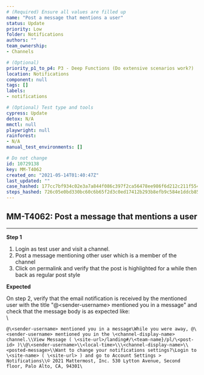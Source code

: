 ```yaml
---
# (Required) Ensure all values are filled up
name: "Post a message that mentions a user"
status: Update
priority: Low
folder: Notifications
authors: ""
team_ownership: 
- Channels

# (Optional)
priority_p1_to_p4: P3 - Deep Functions (Do extensive scenarios work?)
location: Notifications
component: null
tags: []
labels: 
- notifications

# (Optional) Test type and tools
cypress: Update
detox: N/A
mmctl: null
playwright: null
rainforest: 
- N/A
manual_test_environments: []

# Do not change
id: 10729138
key: MM-T4062
created_on: "2021-05-14T01:40:47Z"
last_updated: ""
case_hashed: 177cc7bf934c02e3a7a844f086c397f2ca56478ee986f6d212c211f554385007cffe84b8ec01586987ca51186f6c2f80
steps_hashed: 726c05e0bd330bc60c6b65f2d3c0ed17412b293b8efb9c584e1ddcb854e43354982f2771a3738e594c0595f813d4fb91
---
```


<!-- (Auto-generated) Based on frontmatter's "key" and "name" -->

## MM-T4062: Post a message that mentions a user

---

**Step 1**

1. Login as test user and visit a channel.
2. Post a message mentioning other user which is a member of the channel
3. Click on permalink and verify that the post is highlighted for a while then back as regular post style

**Expected**

On step 2, verify that the email notification is received by the mentioned user with the title "@\<sender-username> mentioned you in a message" and check that the message body is as expected like:\
\\

```
@\<sender-username> mentioned you in a message\While you were away, @\<sender-username> mentioned you in the \<channel-display-name> channel.\\View Message ( \<site-url>/landing#/\<team-name}/pl/\<post-id> )\\@\<sender-username>\\<local-time>\\\<channel-display-name>\\<posted-message>\\Want to change your notifications settings?\Login to \<site-name> ( \<site-url> ) and go to Account Settings > Notifications\\© 2021 Mattermost, Inc. 530 Lytton Avenue, Second floor, Palo Alto, CA, 94301\
```
